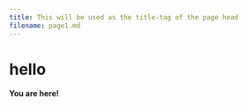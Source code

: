 ```yaml
---
title: This will be used as the title-tag of the page head
filename: page1.md
---
```


hello
=====

**You are here!**
